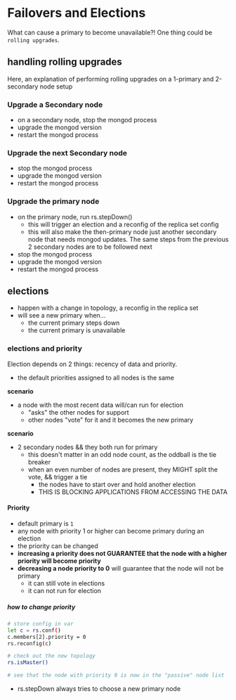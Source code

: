 # Failovers and Elections
What can cause a primary to become unavailable?! One thing could be `rolling upgrades`.

## handling rolling upgrades
Here, an explanation of performing rolling upgrades on a 1-primary and 2-secondary node setup 

### Upgrade a Secondary node
- on a secondary node, stop the mongod process
- upgrade the mongod version
- restart the mongod process

### Upgrade the next Secondary node
- stop the mongod process
- upgrade the mongod version
- restart the mongod process

### Upgrade the primary node
- on the primary node, run rs.stepDown()
  - this will trigger an election and a reconfig of the replica set config
  - this will also make the then-primary node just another secondary node that needs mongod updates. The same steps from the previous 2 secondary nodes are to be followed next
- stop the mongod process
- upgrade the mongod version
- restart the mongod process

## elections
- happen with a change in topology, a reconfig in the replica set
- will see a new primary when...
  - the current primary steps down
  - the current primary is unavailable  

### elections and priority
Election depends on 2 things: recency of data and priority.
- the default priorities assigned to all nodes is the same

**scenario**  
- a node with the most recent data will/can run for election
  - "asks" the other nodes for support
  - other nodes "vote" for it and it becomes the new primary

**scenario**  
- 2 secondary nodes && they both run for primary
  - this doesn't matter in an odd node count, as the oddball is the tie breaker
  - when an even number of nodes are present, they MIGHT split the vote, && trigger a tie
    - the nodes have to start over and hold another election
    - THIS IS BLOCKING APPLICATIONS FROM ACCESSING THE DATA

#### Priority 
- default primary is `1`
- any node with priority 1 or higher can become primary during an election
- the priority can be changed
- **increasing a priority does not GUARANTEE that the node with a higher priority will become priority**  
- **decreasing a node priority to 0** will guarantee that the node will not be primary
  - it can still vote in elections
  - it can not run for election
##### how to change priority
```bash
# store config in var
let c = rs.conf()
c.members[2].priority = 0
rs.reconfig(c)

# check out the new topology
rs.isMaster()

# see that the node with priority 0 is now in the "passive" node list
```
- rs.stepDown always tries to choose a new primary node

